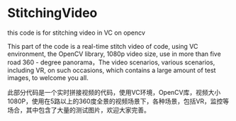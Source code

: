 # StitchingVideo
this code is for stitching video in VC on opencv

This part of the code is a real-time stitch video of code, using VC environment, the OpenCV library, 1080p video size, use in more than five road 360 - degree panorama，The video scenarios, various scenarios, including VR, on such occasions, which contains a large amount of test images, to welcome you all.




此部分代码是一个实时拼接视频的代码，使用VC环境，OpenCV库，视频大小1080P，使用在5路以上的360度全景的视频场景下，各种场景，包括VR，监控等场合，其中包含了大量的测试图片，欢迎大家完善。
